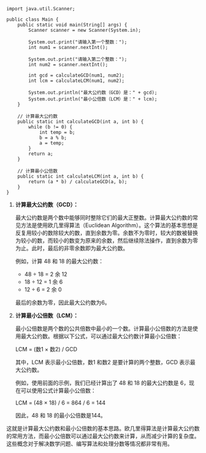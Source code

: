 ```
import java.util.Scanner;

public class Main {
    public static void main(String[] args) {
        Scanner scanner = new Scanner(System.in);

        System.out.print("请输入第一个整数：");
        int num1 = scanner.nextInt();

        System.out.print("请输入第二个整数：");
        int num2 = scanner.nextInt();

        int gcd = calculateGCD(num1, num2);
        int lcm = calculateLCM(num1, num2);

        System.out.println("最大公约数（GCD）是：" + gcd);
        System.out.println("最小公倍数（LCM）是：" + lcm);
    }

    // 计算最大公约数
    public static int calculateGCD(int a, int b) {
        while (b != 0) {
            int temp = b;
            b = a % b;
            a = temp;
        }
        return a;
    }

    // 计算最小公倍数
    public static int calculateLCM(int a, int b) {
        return (a * b) / calculateGCD(a, b);
    }
}
```

1. **计算最大公约数（GCD）：**

   最大公约数是两个数中能够同时整除它们的最大正整数。计算最大公约数的常见方法是使用欧几里得算法（Euclidean Algorithm）。这个算法的基本思想是反复用较小的数除较大的数，直到余数为零。余数不为零时，较大的数被替换为较小的数，而较小的数变为原来的余数，然后继续除法操作，直到余数为零为止。此时，最后的非零余数即为最大公约数。

   例如，计算 48 和 18 的最大公约数：

   - 48 ÷ 18 = 2 余 12
   - 18 ÷ 12 = 1 余 6
   - 12 ÷ 6 = 2 余 0

   最后的余数为零，因此最大公约数为6。

2. **计算最小公倍数（LCM）：**

   最小公倍数是两个数的公共倍数中最小的一个数。计算最小公倍数的方法是使用最大公约数。根据以下公式，可以通过最大公约数计算最小公倍数：

   LCM = (数1 × 数2) / GCD

   其中，LCM 表示最小公倍数，数1 和数2 是要计算的两个整数，GCD 表示最大公约数。

   例如，使用前面的示例，我们已经计算出了 48 和 18 的最大公约数是 6，现在可以使用公式计算最小公倍数：

   LCM = (48 × 18) / 6 = 864 / 6 = 144

   因此，48 和 18 的最小公倍数是144。

这就是计算最大公约数和最小公倍数的基本思路。欧几里得算法是计算最大公约数的常用方法，而最小公倍数可以通过最大公约数来计算，从而减少计算的复杂度。这些概念对于解决数学问题、编写算法和处理分数等情况都非常有用。